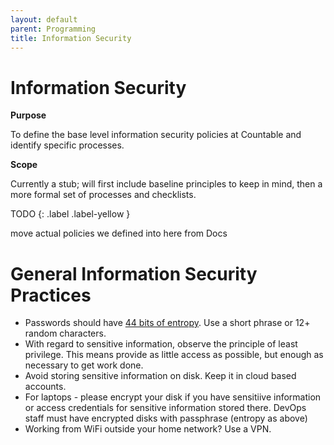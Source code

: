```yaml
---
layout: default
parent: Programming
title: Information Security
---
```


# Information Security

**Purpose**

To define the base level information security policies at Countable and identify specific processes.

**Scope** 

Currently a stub; will first include baseline principles to keep in mind, then a more formal set of processes and checklists.

TODO
{: .label .label-yellow }

move actual policies we defined into here from Docs

# General Information Security Practices

  * Passwords should have [44 bits of entropy](https://xkcd.com/936/). Use a short phrase or 12+ random characters.
  * With regard to sensitive information, observe the principle of least privilege. This means provide as little access as possible, but enough as necessary to get work done.
  * Avoid storing sensitive information on disk. Keep it in cloud based accounts.
  * For laptops - please encrypt your disk if you have sensitiive information or access credentials for sensitive information stored there. DevOps staff must have encrypted disks with passphrase (entropy as above)
  * Working from WiFi outside your home network? Use a VPN.
